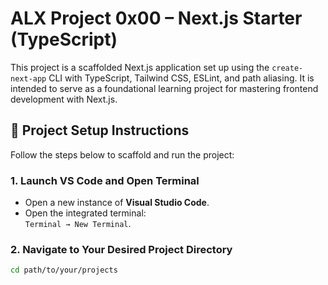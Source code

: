 # ALX Project 0x00 – Next.js Starter (TypeScript)

This project is a scaffolded Next.js application set up using the `create-next-app` CLI with TypeScript, Tailwind CSS, ESLint, and path aliasing. It is intended to serve as a foundational learning project for mastering frontend development with Next.js.

## 🚀 Project Setup Instructions

Follow the steps below to scaffold and run the project:

### 1. Launch VS Code and Open Terminal

- Open a new instance of **Visual Studio Code**.
- Open the integrated terminal:  
  `Terminal → New Terminal`.

### 2. Navigate to Your Desired Project Directory

```bash
cd path/to/your/projects
```
